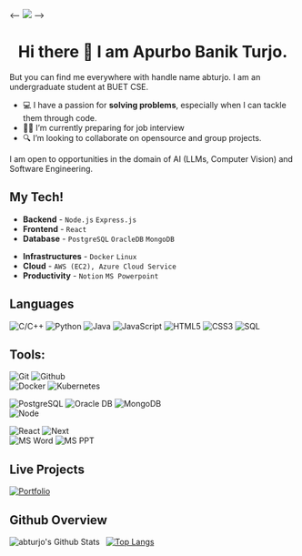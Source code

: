 
<-- <img src="https://komarev.com/ghpvc/?username=TamimEhsan"> -->

<!-- [![leetcode](https://cp-logo.vercel.app/leetcode/nskybytskyi?logo=true)](https://leetcode.com/nskybytskyi/)
[![codeforces](https://cp-logo.vercel.app/codeforces/Skybytskyi.Nikita?logo=true)](https://codeforces.com/profile/Skybytskyi.Nikita)
[![codechef](https://cp-logo.vercel.app/codechef/sky_nik?logo=true)](https://www.codechef.com/users/sky_nik)
[![binarysearch](https://binarysearch.com/api/shields/nskybytskyi)](https://binarysearch.com/@/nskybytskyi)
[![atcder](https://cp-logo.vercel.app/atcoder/nskybytskyi?logo=true)](https://atcoder.jp/users/nskybytskyi -->

<h1 align="center">Hi there 👋 I am Apurbo Banik Turjo. </h1>
But you can find me everywhere with handle name abturjo. I am an undergraduate student at BUET CSE.

- 💻 I have a passion for **solving problems**, especially when I can tackle them through code.
- 👨‍💼 I’m currently preparing for job interview
- 🔍 I’m looking to collaborate on opensource and group projects.

I am open to opportunities in the domain of AI (LLMs, Computer Vision) and Software Engineering.

<!--
## To connect with me:
[<img align="left" alt="abturjo" width="22px" src="https://raw.githubusercontent.com/iconic/open-iconic/master/svg/globe.svg" />][website]
[<img align="left" alt="codeSTACKr | LinkedIn" width="22px" src="https://cdn.jsdelivr.net/npm/simple-icons@v3/icons/linkedin.svg" />][linkedin] 
[<img align="left" alt="Tamim Ehsan | Facebook" width="22px" src="https://cdn.jsdelivr.net/npm/simple-icons@v3/icons/facebook.svg" />][facebook]
[<img align="left" alt="tamim.ehsan | Instagram" width="22px" src="https://cdn.jsdelivr.net/npm/simple-icons@v3/icons/instagram.svg" />][instagram]
[<img align="left" alt="TamimEhsan | Codeforces" width="22px" src="https://cdn.jsdelivr.net/npm/simple-icons@v3/icons/codeforces.svg" />][codeforces]

<br /> 
-->
## My Tech! 
- **Backend** - `Node.js` `Express.js`
- **Frontend** - `React`
- **Database** - `PostgreSQL` `OracleDB` `MongoDB`
<!-- - **Data Stores** - `Redis` `Kafka` -->
<!-- - **Testing** - `JUnit5` `Mockito` `Gatling` `Testify` `Test Container` -->
- **Infrastructures** - `Docker` `Linux`
- **Cloud** - `AWS (EC2), Azure Cloud Service`
- **Productivity** - `Notion` `MS Powerpoint`

## Languages

![C/C++](https://img.shields.io/badge/-C++-000000?style=flat&logo=c%2B%2B)
![Python](https://img.shields.io/badge/-Python-000000?style=flat&logo=python)
![Java](https://img.shields.io/badge/-Java-000000?style=flat&logo=java)
![JavaScript](https://img.shields.io/badge/-JavaScript-000000?style=flat&logo=javascript)
![HTML5](https://img.shields.io/badge/-HTML5-000000?style=flat&logo=html5)
![CSS3](https://img.shields.io/badge/-CSS-000000?style=flat&logo=css3)
![SQL](https://img.shields.io/badge/-SQL-000000?style=flat&logo=mysql)

## Tools:

![Git](https://img.shields.io/badge/-Git-000000?style=flat&logo=git)
![Github](https://img.shields.io/badge/-Github-000000?style=flat&logo=github) <br />
![Docker](https://img.shields.io/badge/-Docker-000000?style=flat&logo=docker) 
![Kubernetes](https://img.shields.io/badge/-Kubernetes-000000?style=flat&logo=kubernetes)
<!-- ![Nginx](https://img.shields.io/badge/-Nginx-000000?style=flat&logo=nginx) -->
<!-- ![Terraform](https://img.shields.io/badge/-Terraform-000000?style=flat&logo=terraform) <br/> -->
![PostgreSQL](https://img.shields.io/badge/-PostgreSQL-000000?style=flat&logo=postgresql)
![Oracle DB](https://img.shields.io/badge/-OracleDB-000000?style=flat&logo=oracle)
![MongoDB](https://img.shields.io/badge/-MongoDB-000000?style=flat&logo=mongodb) <br />
![Node](https://img.shields.io/badge/-Node-000000?style=flat&logo=node.js)
<!-- ![Spring Boot](https://img.shields.io/badge/-Spring%20Boot-000000?style=flat&logo=springboot) <br /> -->
![React](https://img.shields.io/badge/-React-000000?style=flat&logo=react)
![Next](https://img.shields.io/badge/-Next.js-000000?style=flat&logo=nextdotjs) <br/>
![MS Word](https://img.shields.io/badge/-MS%20Word-000000?style=flat&logo=microsoft%20word)
![MS PPT](https://img.shields.io/badge/-MS%20Powerpoint-000000?style=flat&logo=microsoft%20powerpoint)
<!-- ![Adobe PS](https://img.shields.io/badge/-Adobe%20Photoshop-000000?style=flat&logo=adobe%20photoshop) -->
<!-- ![Adobe Ai](https://img.shields.io/badge/-Adobe%20Illustrator-000000?style=flat&logo=adobe%20illustrator) -->

<!--
<img align="left" alt="CSS3" width="26px" src="https://raw.githubusercontent.com/github/explore/80688e429a7d4ef2fca1e82350fe8e3517d3494d/topics/css/css.png" />
<img align="left" alt="JavaScript" width="26px" src="https://raw.githubusercontent.com/github/explore/80688e429a7d4ef2fca1e82350fe8e3517d3494d/topics/javascript/javascript.png" />
<img align="left" alt="Android Studio" width="26px" src="https://raw.githubusercontent.com/github/explore/80688e429a7d4ef2fca1e82350fe8e3517d3494d/topics/android/android.png" />
<img align="left" alt="Node.js" width="26px" src="https://raw.githubusercontent.com/github/explore/80688e429a7d4ef2fca1e82350fe8e3517d3494d/topics/nodejs/nodejs.png" />
<img align="left" alt="SQL" width="26px" src="https://raw.githubusercontent.com/github/explore/80688e429a7d4ef2fca1e82350fe8e3517d3494d/topics/sql/sql.png" />
<img align="left" alt="MySQL" width="26px" src="https://raw.githubusercontent.com/github/explore/80688e429a7d4ef2fca1e82350fe8e3517d3494d/topics/mysql/mysql.png" />
<img align="left" alt="MongoDB" width="26px" src="https://raw.githubusercontent.com/github/explore/80688e429a7d4ef2fca1e82350fe8e3517d3494d/topics/mongodb/mongodb.png" />
<img align="left" alt="Git" width="26px" src="https://raw.githubusercontent.com/github/explore/80688e429a7d4ef2fca1e82350fe8e3517d3494d/topics/git/git.png" />
<img align="left" alt="GitHub" width="26px" src="https://raw.githubusercontent.com/github/explore/78df643247d429f6cc873026c0622819ad797942/topics/github/github.png" />
<br /><br /><br /> 
-->

## Live Projects
[![Portfolio](https://img.shields.io/badge/-MyPortfolio-5672cd?style=flat)](https://abturjo.onrender.com/)
<!-- [EduByte](https://github.com/EduByte-BUET/EduByte-CSE-408-Software-Engineering-Sessional) -->


## Github Overview

<img align="left" alt="abturjo's Github Stats" src="https://github-readme-stats.vercel.app/api?username=abturjo&show_icons=true" />   &nbsp;
[![Top Langs](https://github-readme-stats.vercel.app/api/top-langs/?username=excellencior&layout=compact)](https://github.com/anuraghazra/github-readme-stats) 

 <!-- ![Top topics](https://sue445-github-readme-stats.vercel.app/api/top-topics/?username=abturjo) -->
<br />
